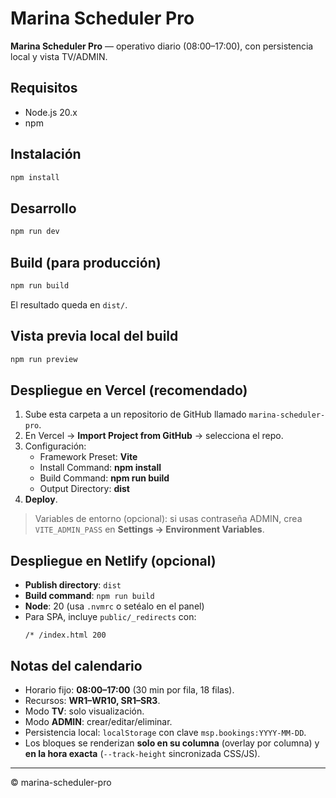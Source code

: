 # Marina Scheduler Pro

**Marina Scheduler Pro** — operativo diario (08:00–17:00), con persistencia local y vista TV/ADMIN.

## Requisitos
- Node.js 20.x
- npm

## Instalación
```bash
npm install
```

## Desarrollo
```bash
npm run dev
```

## Build (para producción)
```bash
npm run build
```
El resultado queda en `dist/`.

## Vista previa local del build
```bash
npm run preview
```

## Despliegue en Vercel (recomendado)
1. Sube esta carpeta a un repositorio de GitHub llamado `marina-scheduler-pro`.
2. En Vercel → **Import Project from GitHub** → selecciona el repo.
3. Configuración:
   - Framework Preset: **Vite**
   - Install Command: **npm install**
   - Build Command: **npm run build**
   - Output Directory: **dist**
4. **Deploy**.

> Variables de entorno (opcional): si usas contraseña ADMIN, crea `VITE_ADMIN_PASS` en **Settings → Environment Variables**.

## Despliegue en Netlify (opcional)
- **Publish directory**: `dist`
- **Build command**: `npm run build`
- **Node**: 20 (usa `.nvmrc` o setéalo en el panel)
- Para SPA, incluye `public/_redirects` con:
  ```
  /* /index.html 200
  ```

## Notas del calendario
- Horario fijo: **08:00–17:00** (30 min por fila, 18 filas).
- Recursos: **WR1–WR10, SR1–SR3**.
- Modo **TV**: solo visualización.
- Modo **ADMIN**: crear/editar/eliminar.
- Persistencia local: `localStorage` con clave `msp.bookings:YYYY-MM-DD`.
- Los bloques se renderizan **solo en su columna** (overlay por columna) y **en la hora exacta** (`--track-height` sincronizada CSS/JS).

---

© marina-scheduler-pro

